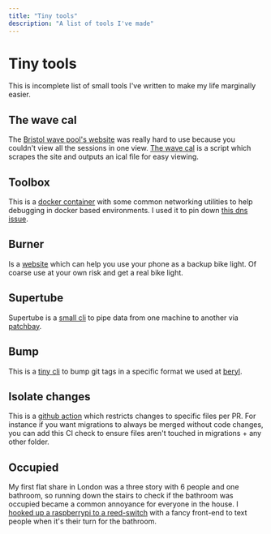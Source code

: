 ```yaml
---
title: "Tiny tools"
description: "A list of tools I've made"
---
```


# Tiny tools

This is incomplete list of small tools I've written to make my life marginally easier.

## The wave cal

The [Bristol wave pool's website](http://thewave.com/) was really hard to use because you couldn't view all the sessions in one view. [The wave cal](https://thewave.craigmulligan.com) is a script which scrapes the site and outputs an ical file for easy viewing. 

## Toolbox

This is a [docker container](https://github.com/craigmulligan/toolbox) with some common networking utilities to help debugging in docker based environments. I used it to pin down [this dns issue](/posts/gke-horror-story).

## Burner

Is a [website](https://craigmulligan.github.io/burner/) which can help you use your phone as a backup bike light. Of coarse use at your own risk and get a real bike light.

## Supertube

Supertube is a [small cli](https://github.com/craigmulligan/supertube) to pipe data from one machine to another via [patchbay](https://patchbay.pub/index.html).

## Bump

This is a [tiny cli](https://github.com/craigmulligan/bump) to bump git tags in a specific format we used at [beryl](https://beryl.cc/).

## Isolate changes

This is a [github action](https://github.com/craigmulligan/isolate-changes-action) which restricts changes to specific files per PR. For instance if you want migrations to always be merged without code changes, you can add this CI check to ensure files aren't touched in migrations + any other folder.

## Occupied

My first flat share in London was a three story with 6 people and one bathroom, so running down the stairs to check if the bathroom was occupied became a common annoyance for everyone in the house. I [hooked up a raspberrypi to a reed-switch](https://hackster.io/craigmulligan/occupied-507dc6) with a fancy front-end to text people when it's their turn for the bathroom.
